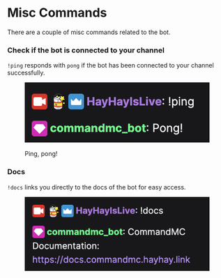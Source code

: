 # Misc Commands

There are a couple of misc commands related to the bot.

### Check if the bot is connected to your channel

`!ping` responds with `pong` if the bot has been connected to your channel successfully.

<figure><img src="../../.gitbook/assets/image (1).png" alt=""><figcaption><p>Ping, pong!</p></figcaption></figure>

### Docs

`!docs` links you directly to the docs of the bot for easy access.

<figure><img src="../../.gitbook/assets/image (4).png" alt=""><figcaption></figcaption></figure>
